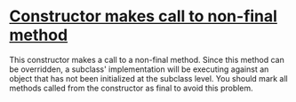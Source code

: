 # [Constructor makes call to non-final method](http://fb-contrib.sourceforge.net/bugdescriptions.html#PCOA_PARTIALLY_CONSTRUCTED_OBJECT_ACCESS)

This constructor makes a call to a non-final method. Since this method can be overridden, a subclass'
			implementation will be executing against an object that has not been initialized at the subclass level.
			You should mark all methods called from the constructor as final to avoid this problem.